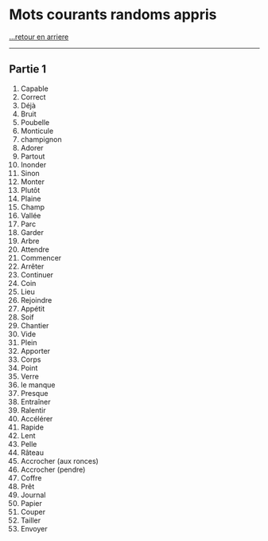 # Mots courants randoms appris

[...retour en arriere](./menu.md)

---

## Partie 1

1. Capable
2. Correct
3. Déjà
4. Bruit 
5. Poubelle
6. Monticule
7. champignon
8. Adorer
9. Partout
11. Inonder
12. Sinon
13. Monter
14. Plutôt
15. Plaine
16. Champ 
17. Vallée
18. Parc 
19. Garder
20. Arbre
21. Attendre 
22. Commencer 
23. Arrêter
24. Continuer 
25. Coin
26. Lieu 
27. Rejoindre 
28. Appétit 
29. Soif 
30. Chantier 
31. Vide
32. Plein 
33. Apporter 
34. Corps 
35. Point 
36. Verre 
37. le manque 
38. Presque 
39. Entraîner 
40. Ralentir 
41. Accélérer 
42. Rapide 
43. Lent 
44. Pelle
45. Râteau
46. Accrocher (aux ronces)
47. Accrocher (pendre)
48. Coffre
49. Prêt
50. Journal
51. Papier 
52. Couper 
53. Tailler 
54. Envoyer